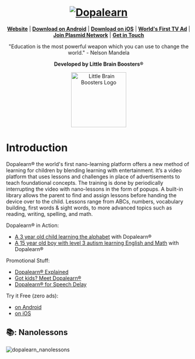 <h1 align="center">
  <a href="https://www.dopalearn.com">
    <img src="https://uploads-ssl.webflow.com/61a4ecbcf1407008e0dd07fb/63a1d14e4828c1917d8e0df9_dopalearn_black_registered.png" alt="Dopalearn">
  </a>
</h1>


<p align=center>
  <strong><a href="https://www.dopalearn.com">Website</a></strong>
  | <strong><a href="https://play.google.com/store/apps/details?id=com.littlebrainboosters.dopalearn">Download on Android</a></strong>
  | <strong><a href="https://apps.apple.com/us/app/dopalearn/id1542507323">Download on iOS</a></strong>
  | <strong><a href="https://www.youtube.com/watch?v=lsjc2uDi1OI">World's First TV Ad</a></strong>
  | <strong><a href="https://www.plasmid.network">Join Plasmid Network</a></strong>
  | <strong><a href="">Get in Touch</a></strong>
</p>

<p align="center">
"Education is the most powerful weapon which you can use to change the world." - Nelson Mandela
</p>

<p align="center">
  <strong>Developed by Little Brain Boosters®</a></strong>
</p>

<p align="center">
  <a href="https://www.dopalearn.com">
    <img width="150px" src="https://uploads-ssl.webflow.com/61a4ecbcf1407008e0dd07fb/66c0fd759fb59105a9e50e4f_lbb_studio_large.png" alt="Little Brain Boosters Logo"/>
  </a>
</p>

# Introduction

Dopalearn® the world's first nano-learning platform offers a new method of learning for children by blending learning with entertainment. It’s a video platform that uses lessons and challenges in place of advertisements to teach foundational concepts. The training is done by periodically interrupting the video with nano-lessons in the form of popups. A built-in library allows the parent to find and assign lessons before handing the device over to the child. Lessons range from ABCs, numbers, vocabulary building, first words & sight words, to more advanced topics such as reading, writing, spelling, and math.

Dopalearn® in Action:
* [A 3 year old child learning the alphabet](https://youtube.com/shorts/pKa4rbOnMPk) with Dopalearn®
* [A 15 year old boy with level 3 autism learning English and Math](https://youtu.be/gBZUCWVDbAY) with Dopalearn®

Promotional Stuff:
* [Dopalearn® Explained](https://youtube.com/shorts/1gcMx_IDOZY)
* [Got kids? Meet Dopalearn®](https://www.youtube.com/watch?v=7F6yH6R_H_U)
* [Dopalearn® for Speech Delay](https://youtube.com/shorts/WGY0082PQZo)

Try it Free (zero ads):
* [on Android](https://play.google.com/store/apps/details?id=com.littlebrainboosters.dopalearn)
* [on iOS](https://apps.apple.com/us/app/dopalearn/id1542507323)

📚: Nanolessons
---------------------------
![dopalearn_nanolessons](https://github.com/user-attachments/assets/df56771d-292b-42f3-aa8f-30af419b850f)
